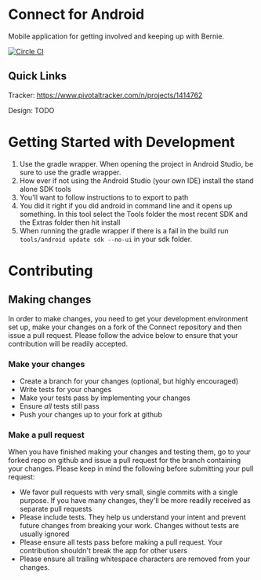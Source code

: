 # Connect for Android

Mobile application for getting involved and keeping up with Bernie.  

[![Circle CI](https://circleci.com/gh/Bernie-2016/Connect-Android.svg?style=svg)](https://circleci.com/gh/Bernie-2016/Connect-Android)

## Quick Links

Tracker: https://www.pivotaltracker.com/n/projects/1414762

Design: TODO

# Getting Started with Development

1. Use the gradle wrapper. When opening the project in Android Studio, be sure to use the gradle wrapper.
2. How ever if not using the Android Studio (your own IDE) install the stand alone SDK tools
3. You'll want to follow instructions to to export to path
4. You did it right if you did android in command line and it opens up something. In this tool select the Tools folder
the most recent SDK and the Extras folder then hit install
5. When running the gradle wrapper if there is a fail in the build run `tools/android update sdk --no-ui`
in your sdk folder.

# Contributing

## Making changes

In order to make changes, you need to get your development environment set up, make your changes on a fork of the Connect repository and then issue a pull request.  Please follow the advice below to ensure that your contribution will be readily accepted.

### Make your changes

* Create a branch for your changes (optional, but highly encouraged)
* Write tests for your changes
* Make your tests pass by implementing your changes
* Ensure _all_ tests still pass
* Push your changes up to your fork at github

### Make a pull request

When you have finished making your changes and testing them, go to your forked repo on github and issue a pull request for the branch containing your changes.  Please keep in mind the following before submitting your pull request:

* We favor pull requests with very small, single commits with a single purpose.  If you have many changes, they'll be more readily received as separate pull requests
* Please include tests.  They help us understand your intent and prevent future changes from breaking your work.  Changes without tests are usually ignored
* Please ensure all tests pass before making a pull request.  Your contribution shouldn't break the app for other users
* Please ensure all trailing whitespace characters are removed from your changes.
